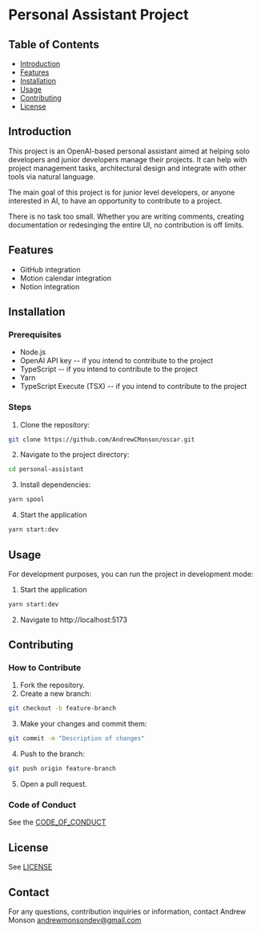# Personal Assistant Project

## Table of Contents

- [Introduction](#introduction)
- [Features](#features)
- [Installation](#installation)
- [Usage](#usage)
- [Contributing](#contributing)
- [License](#license)

## Introduction

This project is an OpenAI-based personal assistant aimed at helping solo developers and junior developers manage their projects. It can help with project management tasks, architectural design and integrate with other tools via natural language.

The main goal of this project is for junior level developers, or anyone interested in AI, to have an opportunity to contribute to a project.

There is no task too small. Whether you are writing comments, creating documentation or redesinging the entire UI, no contribution is off limits.

## Features

- GitHub integration
- Motion calendar integration
- Notion integration

## Installation

### Prerequisites

- Node.js
- OpenAI API key -- if you intend to contribute to the project
- TypeScript -- if you intend to contribute to the project
- Yarn
- TypeScript Execute (TSX) -- if you intend to contribute to the project

### Steps

1. Clone the repository:

```bash
git clone https://github.com/AndrewCMonson/oscar.git
```

2. Navigate to the project directory:

```bash
cd personal-assistant
```

3. Install dependencies:

```bash
yarn spool
```

4. Start the application

```bash
yarn start:dev
```

## Usage

For development purposes, you can run the project in development mode:

1. Start the application

```bash
yarn start:dev
```

2. Navigate to http://localhost:5173

## Contributing

### How to Contribute

1. Fork the repository.
2. Create a new branch:

```bash
git checkout -b feature-branch
```

3. Make your changes and commit them:

```bash
git commit -m "Description of changes"
```

4. Push to the branch:

```bash
git push origin feature-branch
```

5. Open a pull request.

### Code of Conduct

See the [CODE_OF_CONDUCT](CODE_OF_CONDUCT.md)

## License

See [LICENSE](LICENSE.txt)

## Contact

For any questions, contribution inquiries or information, contact Andrew Monson andrewmonsondev@gmail.com

